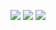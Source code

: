 
![](can2tl.gif)
![](figures/can2tl.gif)
![](https://github.com/ChinYikMing/ros/blob/main/figures/can2tl.gif)
